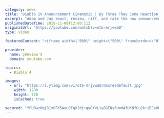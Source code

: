 ```yaml
---
category: news
title: "Diablo IV Announcement Cinematic | By Three They Come Reaction / Review / Rating"
excerpt: "Adam and Jay react, review, riff, and rate the new announcement cinematic everyone wanted to see last year at Blizzcon, Diablo IV 'By Three They Come'."
publishedDateTime: 2019-11-08T12:00:11Z
originalUrl: "https://youtube.com/watch?v=otb-mrjvwaQ"
type: video

featuredContent: "<iframe width=\"800\" height=\"500\" frameborder=\"0\" src=\"https://www.youtube.com/embed/otb-mrjvwaQ\" allow=\"accelerometer; autoplay; encrypted-media; gyroscope; picture-in-picture\" allowfullscreen></iframe>"

provider:
  name: pReview'd
  domain: youtube.com

topics:
  - Diablo 4

images:
  - url: "https://i.ytimg.com/vi/otb-mrjvwaQ/maxresdefault.jpg"
    width: 1280
    height: 720
    isCached: true

secured: "YFU8wz6qj81x0FK5Ayu9FgXJdj+qy0YvLiy8QENs6Uod43UKNfOu2k+jBJzOKSAX8CERgpW0qpM+zzbT0pl6BWtggR1KZ/lCpBAvrkg9W8c2XNKwr0+j09nbnvswtrtaD5gNO7ek74zQcYPB3brS/FYr8LsNNugAaLUrCfMtNIQof8e8B1Q2r/WcPxdG8IV/mQGRMlqgkq2EywpJaflEI9OlDfTLOFJ2kXwSUEIvg9nUs+Du19AyAjL7IxfI6U3qmpAGbMw2UX4T7hxk3D5m3qJxo286/CFZNUe5hJe2ztws4N2osE2dLbmTwn9HgGfTirD3tUqmluUzdnqWfvH+67N3Hk9Ot/dAgXMlFxemJTnX6RgL60Vgph2SilU+J21rmrS3B/JqIxAG6ohPzfCyG8feCKK57DLFFG4ZnUhPy+2S2Vx8a3U4alGuu9g0PAMH;/pn87qMJEBVD2GRC0hm4yQ=="
---
```


